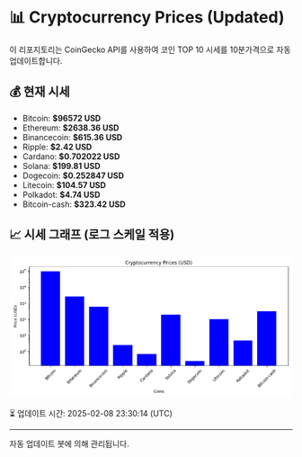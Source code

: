 
# 📊 Cryptocurrency Prices (Updated)

이 리포지토리는 CoinGecko API를 사용하여 코인 TOP 10 시세를 10분가격으로 자동 업데이트합니다.

## 💰 현재 시세
- Bitcoin: **$96572 USD**
- Ethereum: **$2638.36 USD**
- Binancecoin: **$615.36 USD**
- Ripple: **$2.42 USD**
- Cardano: **$0.702022 USD**
- Solana: **$199.81 USD**
- Dogecoin: **$0.252847 USD**
- Litecoin: **$104.57 USD**
- Polkadot: **$4.74 USD**
- Bitcoin-cash: **$323.42 USD**

## 📈 시세 그래프 (로그 스케일 적용)
![Crypto Prices](crypto_prices.png)

⏳ 업데이트 시간: 2025-02-08 23:30:14 (UTC)

---
자동 업데이트 봇에 의해 관리됩니다.

